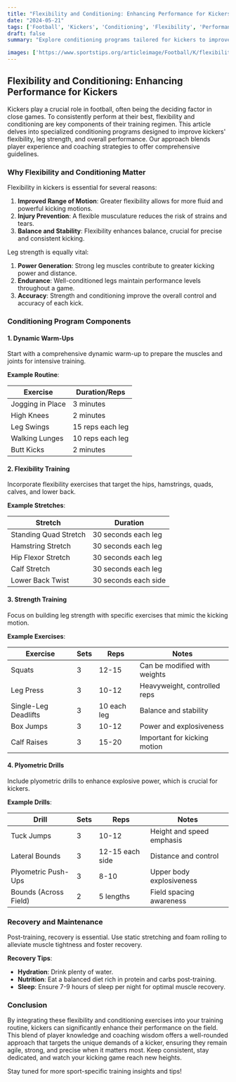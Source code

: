 ```yaml
---
title: "Flexibility and Conditioning: Enhancing Performance for Kickers"
date: "2024-05-21"
tags: ['Football', 'Kickers', 'Conditioning', 'Flexibility', 'Performance', 'Leg Strength', 'Training', 'Athletic Development', 'Coaching']
draft: false
summary: "Explore conditioning programs tailored for kickers to improve flexibility, leg strength, and overall performance. This guide blends player knowledge with coaching wisdom to enhance your sporting skills."

images: ['https://www.sportstips.org/articleimage/Football/K/flexibility_and_conditioning_enhancing_performance_for_kickers.webp']
---
```


## Flexibility and Conditioning: Enhancing Performance for Kickers

Kickers play a crucial role in football, often being the deciding factor in close games. To consistently perform at their best, flexibility and conditioning are key components of their training regimen. This article delves into specialized conditioning programs designed to improve kickers' flexibility, leg strength, and overall performance. Our approach blends player experience and coaching strategies to offer comprehensive guidelines.

### Why Flexibility and Conditioning Matter

Flexibility in kickers is essential for several reasons:

1. **Improved Range of Motion**: Greater flexibility allows for more fluid and powerful kicking motions.
2. **Injury Prevention**: A flexible musculature reduces the risk of strains and tears.
3. **Balance and Stability**: Flexibility enhances balance, crucial for precise and consistent kicking.

Leg strength is equally vital:

1. **Power Generation**: Strong leg muscles contribute to greater kicking power and distance.
2. **Endurance**: Well-conditioned legs maintain performance levels throughout a game.
3. **Accuracy**: Strength and conditioning improve the overall control and accuracy of each kick.

### Conditioning Program Components

#### 1. **Dynamic Warm-Ups**

Start with a comprehensive dynamic warm-up to prepare the muscles and joints for intensive training.

**Example Routine**:

| Exercise          | Duration/Reps    |
|-------------------|------------------|
| Jogging in Place  | 3 minutes        |
| High Knees        | 2 minutes        |
| Leg Swings        | 15 reps each leg |
| Walking Lunges    | 10 reps each leg |
| Butt Kicks        | 2 minutes        |

#### 2. **Flexibility Training**

Incorporate flexibility exercises that target the hips, hamstrings, quads, calves, and lower back.

**Example Stretches**:

| Stretch                     | Duration  |
|-----------------------------|-----------|
| Standing Quad Stretch       | 30 seconds each leg |
| Hamstring Stretch           | 30 seconds each leg |
| Hip Flexor Stretch          | 30 seconds each leg |
| Calf Stretch                | 30 seconds each leg |
| Lower Back Twist            | 30 seconds each side |

#### 3. **Strength Training**

Focus on building leg strength with specific exercises that mimic the kicking motion.

**Example Exercises**:

| Exercise                | Sets | Reps  | Notes                       |
|-------------------------|------|-------|-----------------------------|
| Squats                  | 3    | 12-15 | Can be modified with weights |
| Leg Press               | 3    | 10-12 | Heavyweight, controlled reps |
| Single-Leg Deadlifts    | 3    | 10 each leg | Balance and stability     |
| Box Jumps               | 3    | 10-12 | Power and explosiveness     |
| Calf Raises             | 3    | 15-20 | Important for kicking motion |

#### 4. **Plyometric Drills**

Include plyometric drills to enhance explosive power, which is crucial for kickers.

**Example Drills**:

| Drill                  | Sets | Reps  | Notes                       |
|------------------------|------|-------|-----------------------------|
| Tuck Jumps             | 3    | 10-12 | Height and speed emphasis   |
| Lateral Bounds         | 3    | 12-15 each side | Distance and control       |
| Plyometric Push-Ups    | 3    | 8-10  | Upper body explosiveness    |
| Bounds (Across Field)  | 2    | 5 lengths | Field spacing awareness   |

### Recovery and Maintenance

Post-training, recovery is essential. Use static stretching and foam rolling to alleviate muscle tightness and foster recovery.

**Recovery Tips**:

- **Hydration**: Drink plenty of water.
- **Nutrition**: Eat a balanced diet rich in protein and carbs post-training.
- **Sleep**: Ensure 7-9 hours of sleep per night for optimal muscle recovery.

### Conclusion

By integrating these flexibility and conditioning exercises into your training routine, kickers can significantly enhance their performance on the field. This blend of player knowledge and coaching wisdom offers a well-rounded approach that targets the unique demands of a kicker, ensuring they remain agile, strong, and precise when it matters most. Keep consistent, stay dedicated, and watch your kicking game reach new heights.

Stay tuned for more sport-specific training insights and tips!

```